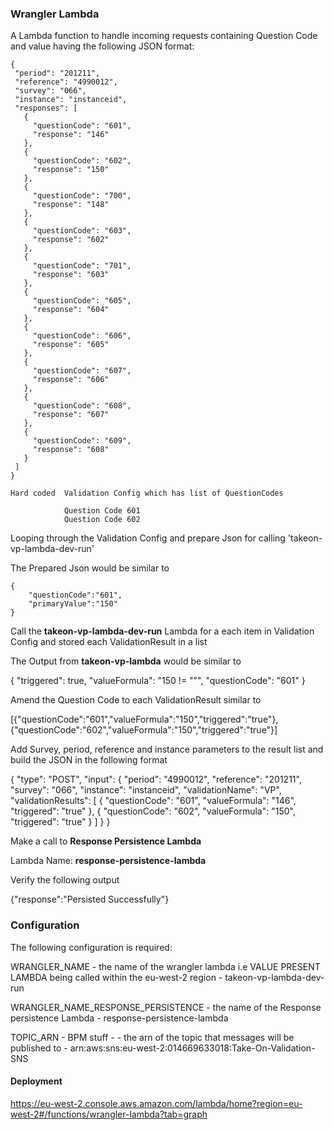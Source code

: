 ### **Wrangler Lambda**

A Lambda function to handle incoming requests containing Question Code and value having the following JSON format:

    {
     "period": "201211",
     "reference": "4990012",
     "survey": "066",
     "instance": "instanceid",
     "responses": [
       {
         "questionCode": "601",
         "response": "146"
       },
       {
         "questionCode": "602",
         "response": "150"
       },
       {
         "questionCode": "700",
         "response": "148"
       },
       {
         "questionCode": "603",
         "response": "602"
       },
       {
         "questionCode": "701",
         "response": "603"
       },
       {
         "questionCode": "605",
         "response": "604"
       },
       {
         "questionCode": "606",
         "response": "605"
       },
       {
         "questionCode": "607",
         "response": "606"
       },
       {
         "questionCode": "608",
         "response": "607"
       },
       {
         "questionCode": "609",
         "response": "608"
       }
     ]
    }

    Hard coded  Validation Config which has list of QuestionCodes

                Question Code 601
                Question Code 602


Looping through the Validation Config and prepare Json for calling 'takeon-vp-lambda-dev-run'

The Prepared Json would be similar to

    {
        "questionCode":"601",
        "primaryValue":"150"
    }

 Call the **takeon-vp-lambda-dev-run** Lambda for a each item in Validation Config and stored each ValidationResult in a list

 The Output from **takeon-vp-lambda**  would be similar to

 {
    "triggered": true,
     "valueFormula": "150 != \"\"",
     "questionCode": "601"
 }

 Amend the Question Code to each ValidationResult similar to

 [{"questionCode":"601","valueFormula":"150","triggered":"true"},{"questionCode":"602","valueFormula":"150","triggered":"true"}]

 Add Survey, period, reference and instance parameters to the result list and build the JSON in the following format

 {
   "type": "POST",
   "input": {
     "period": "4990012",
     "reference": "201211",
     "survey": "066",
     "instance": "instanceid",
     "validationName": "VP",
     "validationResults": [
       {
         "questionCode": "601",
         "valueFormula": "146",
         "triggered": "true"
       },
       {
         "questionCode": "602",
         "valueFormula": "150",
         "triggered": "true"
       }
     ]
   }
 }

 Make a call to **Response Persistence Lambda**

 Lambda Name: **response-persistence-lambda**

 Verify the following output

 {"response":"Persisted Successfully"}


### **Configuration**

The following configuration is required:


WRANGLER_NAME - the name of the wrangler lambda i.e VALUE PRESENT LAMBDA being called within the eu-west-2 region - takeon-vp-lambda-dev-run

WRANGLER_NAME_RESPONSE_PERSISTENCE - the name of the Response persistence Lambda - response-persistence-lambda

TOPIC_ARN - BPM stuff - - the arn of the topic that messages will be published to -  arn:aws:sns:eu-west-2:014669633018:Take-On-Validation-SNS


#### **Deployment**

https://eu-west-2.console.aws.amazon.com/lambda/home?region=eu-west-2#/functions/wrangler-lambda?tab=graph
